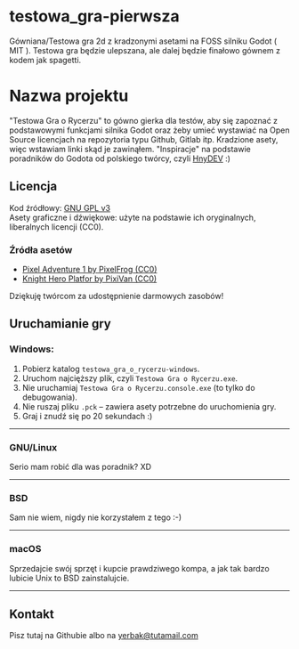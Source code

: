 # testowa_gra-pierwsza
Gówniana/Testowa gra 2d z kradzonymi asetami na FOSS silniku Godot ( MIT ). Testowa gra będzie ulepszana, ale dalej będzie finałowo gównem z kodem jak spagetti.

# Nazwa projektu

"Testowa Gra o Rycerzu" to gówno gierka dla testów, aby się zapoznać z podstawowymi funkcjami silnika Godot oraz żeby umieć wystawiać na Open Source licencjach na repozytoria typu Github, Gitlab itp. Kradzione asety, więc wstawiam linki skąd je zawinąłem. "Inspiracje" na podstawie poradników do Godota od polskiego twórcy, czyli [HnyDEV](https://www.youtube.com/@hnydev) :)

## Licencja

Kod źródłowy: [GNU GPL v3](LICENSE)  
Asety graficzne i dźwiękowe: użyte na podstawie ich oryginalnych, liberalnych licencji (CC0).

### Źródła asetów

- [Pixel Adventure 1 by PixelFrog (CC0)](https://pixelfrog-assets.itch.io/pixel-adventure-1)
- [Knight Hero Platfor by PixiVan (CC0)](https://pixivan.itch.io/knight-hero-platfor)

Dziękuję twórcom za udostępnienie darmowych zasobów!

## Uruchamianie gry

### Windows:

1. Pobierz katalog `testowa_gra_o_rycerzu-windows`.
2. Uruchom najcięższy plik, czyli `Testowa Gra o Rycerzu.exe`.
3. Nie uruchamiaj `Testowa Gra o Rycerzu.console.exe` (to tylko do debugowania).
4. Nie ruszaj pliku `.pck` – zawiera asety potrzebne do uruchomienia gry.
5. Graj i znudź się po 20 sekundach :)

---

### GNU/Linux

Serio mam robić dla was poradnik? XD

---

### BSD

Sam nie wiem, nigdy nie korzystałem z tego :-)

---

### macOS

Sprzedajcie swój sprzęt i kupcie prawdziwego kompa, a jak tak bardzo lubicie Unix to BSD zainstalujcie.

---

## Kontakt

Pisz tutaj na Githubie albo na yerbak@tutamail.com
